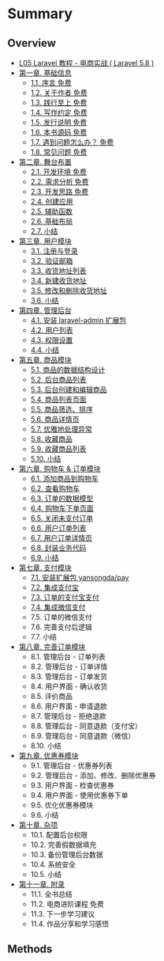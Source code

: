 # Summary

## Overview

* [L05 Laravel 教程 - 电商实战 \( Laravel 5.8 \)](README.md)
* [ 第一章. 基础信息](methods.md)
  * [1.1. 序言 免费](methods/11-xu-yan-mian-fei.md)
  * [1.2. 关于作者 免费](methods/12-guan-yu-zuo-zhe-mian-fei.md)
  * [1.3. 践行至上 免费](methods/13-jian-xing-zhi-shang-mian-fei.md)
  * [1.4. 写作约定 免费](methods/14-xie-zuo-yue-ding-mian-fei.md)
  * [1.5. 发行说明 免费](methods/15-fa-xing-shuo-ming-mian-fei.md)
  * [1.6. 本书源码 免费](methods/16-ben-shu-yuan-ma-mian-fei.md)
  * [1.7. 遇到问题怎么办？ 免费](methods/17-yu-dao-wen-ti-zen-yao-ban-ff1f-mian-fei.md)
  * [1.8. 常见问题 免费](methods/18-chang-jian-wen-ti-mian-fei.md)
* [第二章. 舞台布置](di-er-7ae0-wu-tai-bu-zhi.md)
  * [2.1. 开发环境  免费](di-er-7ae0-wu-tai-bu-zhi/21-kai-fa-huan-jing-mian-fei.md)
  * [2.2. 需求分析 免费](di-er-7ae0-wu-tai-bu-zhi/22-xu-qiu-fen-xi-mian-fei.md)
  * [2.3. 开发思路 免费](di-er-7ae0-wu-tai-bu-zhi/23-kai-fa-si-lu-mian-fei.md)
  * [2.4. 创建应用](di-er-7ae0-wu-tai-bu-zhi/24-chuang-jian-ying-yong.md)
  * [2.5. 辅助函数](di-er-7ae0-wu-tai-bu-zhi/25-fu-zhu-han-shu.md)
  * [2.6. 基础布局](di-er-7ae0-wu-tai-bu-zhi/26-ji-chu-bu-ju.md)
  * [2.7. 小结](di-er-7ae0-wu-tai-bu-zhi/27-xiao-jie.md)
* [第三章. 用户模块](di-san-7ae0-yong-hu-mo-kuai.md)
  * [3.1. 注册与登录](di-san-7ae0-yong-hu-mo-kuai/31-zhu-ce-yu-deng-lu.md)
  * [3.2. 验证邮箱](di-san-7ae0-yong-hu-mo-kuai/32-yan-zheng-you-xiang.md)
  * [3.3. 收货地址列表](di-san-7ae0-yong-hu-mo-kuai/33-shou-huo-di-zhi-lie-biao.md)
  * [3.4. 新建收货地址](di-san-7ae0-yong-hu-mo-kuai/34-xin-jian-shou-huo-di-zhi.md)
  * [3.5. 修改和删除收货地址](di-san-7ae0-yong-hu-mo-kuai/35-xiu-gai-he-shan-chu-shou-huo-di-zhi.md)
  * [3.6. 小结](di-san-7ae0-yong-hu-mo-kuai/36-xiao-jie.md)
* [第四章. 管理后台](di-si-7ae0-guan-li-hou-tai.md)
  * [4.1. 安装 laravel-admin 扩展包](di-si-7ae0-guan-li-hou-tai/41-an-zhuang-laravel-admin-kuo-zhan-bao.md)
  * [4.2. 用户列表](di-si-7ae0-guan-li-hou-tai/42-yong-hu-lie-biao.md)
  * [4.3. 权限设置](di-si-7ae0-guan-li-hou-tai/43-quan-xian-she-zhi.md)
  * [4.4. 小结](di-si-7ae0-guan-li-hou-tai/44-xiao-jie.md)
* [第五章. 商品模块](di-wu-7ae0-shang-pin-mo-kuai.md)
  * [5.1. 商品的数据结构设计](di-wu-7ae0-shang-pin-mo-kuai/51-shang-pin-de-shu-ju-jie-gou-she-ji.md)
  * [5.2. 后台商品列表](di-wu-7ae0-shang-pin-mo-kuai/52-hou-tai-shang-pin-lie-biao.md)
  * [5.3. 后台创建和编辑商品](di-wu-7ae0-shang-pin-mo-kuai/53-hou-tai-chuang-jian-he-bian-ji-shang-pin.md)
  * [5.4. 商品列表页面](di-wu-7ae0-shang-pin-mo-kuai/54-shang-pin-lie-biao-ye-mian.md)
  * [5.5. 商品筛选、排序](di-wu-7ae0-shang-pin-mo-kuai/55-shang-pin-shai-xuan-3001-pai-xu.md)
  * [5.6. 商品详情页](di-wu-7ae0-shang-pin-mo-kuai/56-shang-pin-xiang-qing-ye.md)
  * [5.7. 优雅地处理异常](di-wu-7ae0-shang-pin-mo-kuai/57-you-ya-di-chu-li-yi-chang.md)
  * [5.8. 收藏商品](di-wu-7ae0-shang-pin-mo-kuai/58-shou-cang-shang-pin.md)
  * [5.9. 收藏商品列表](di-wu-7ae0-shang-pin-mo-kuai/59-shou-cang-shang-pin-lie-biao.md)
  * [5.10. 小结](di-wu-7ae0-shang-pin-mo-kuai/510-xiao-jie.md)
* [第六章. 购物车 & 订单模块](di-liu-7ae0-gou-wu-che-and-ding-dan-mo-kuai.md)
  * [6.1. 添加商品到购物车](di-liu-7ae0-gou-wu-che-and-ding-dan-mo-kuai/61-tian-jia-shang-pin-dao-gou-wu-che.md)
  * [6.2. 查看购物车](di-liu-7ae0-gou-wu-che-and-ding-dan-mo-kuai/62-cha-kan-gou-wu-che.md)
  * [6.3. 订单的数据模型](di-liu-7ae0-gou-wu-che-and-ding-dan-mo-kuai/63-ding-dan-de-shu-ju-mo-xing.md)
  * [6.4. 购物车下单页面](di-liu-7ae0-gou-wu-che-and-ding-dan-mo-kuai/64-gou-wu-che-xia-dan-ye-mian.md)
  * [6.5. 关闭未支付订单](di-liu-7ae0-gou-wu-che-and-ding-dan-mo-kuai/65-guan-bi-wei-zhi-fu-ding-dan.md)
  * [6.6. 用户订单列表](di-liu-7ae0-gou-wu-che-and-ding-dan-mo-kuai/66-yong-hu-ding-dan-lie-biao.md)
  * [6.7. 用户订单详情页](di-liu-7ae0-gou-wu-che-and-ding-dan-mo-kuai/67-yong-hu-ding-dan-xiang-qing-ye.md)
  * [6.8. 封装业务代码](di-liu-7ae0-gou-wu-che-and-ding-dan-mo-kuai/68-feng-zhuang-ye-wu-dai-ma.md)
  * [6.9. 小结](di-liu-7ae0-gou-wu-che-and-ding-dan-mo-kuai/69-xiao-jie.md)
* [第七章. 支付模块](di-qi-7ae0-zhi-fu-mo-kuai.md)
  * [7.1. 安装扩展包 yansongda/pay](di-qi-7ae0-zhi-fu-mo-kuai/71-an-zhuang-kuo-zhan-bao-yansongda-pay.md)
  * [7.2. 集成支付宝](di-qi-7ae0-zhi-fu-mo-kuai/72-ji-cheng-zhi-fu-bao.md)
  * [7.3. 订单的支付宝支付](di-qi-7ae0-zhi-fu-mo-kuai/73-ding-dan-de-zhi-fu-bao-zhi-fu.md)
  * [7.4. 集成微信支付](di-qi-7ae0-zhi-fu-mo-kuai/74-ji-cheng-wei-xin-zhi-fu.md)
  * 7.5. 订单的微信支付
  * 7.6. 完善支付后逻辑
  * 7.7. 小结
* [第八章. 完善订单模块](di-ba-7ae0-wan-shan-ding-dan-mo-kuai.md)
  * 8.1. 管理后台 - 订单列表
  * 8.2. 管理后台 - 订单详情
  * 8.3. 管理后台 - 订单发货
  * 8.4. 用户界面 - 确认收货
  * 8.5. 评价商品
  * 8.6. 用户界面 - 申请退款
  * 8.7. 管理后台 - 拒绝退款
  * 8.8. 管理后台 - 同意退款（支付宝）
  * 8.9. 管理后台 - 同意退款（微信）
  * 8.10. 小结
* [第九章. 优惠券模块](di-jiu-7ae0-you-hui-quan-mo-kuai.md)
  * 9.1. 管理后台 - 优惠券列表
  * 9.2. 管理后台 - 添加、修改、删除优惠券
  * 9.3. 用户界面 - 检查优惠券
  * 9.4. 用户界面 - 使用优惠券下单
  * 9.5. 优化优惠券模块
  * 9.6. 小结
* [第十章. 杂项](di-shi-7ae0-za-xiang.md)
  * 10.1. 配置后台权限
  * 10.2. 完善假数据填充
  * 10.3. 备份管理后台数据
  * 10.4. 系统安全
  * 10.5. 小结
* [第十一章. 附录](di-shi-yi-7ae0-fu-lu.md)
  * 11.1. 全书总结
  * 11.2. 电商进阶课程 免费
  * 11.3. 下一步学习建议
  * 11.4. 作品分享和学习感悟

## Methods

